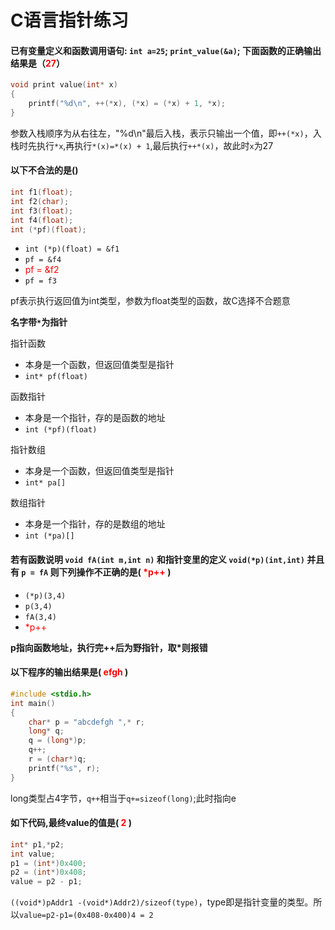 # C语言指针练习

#### 已有变量定义和函数调用语句: `int a=25`; `print_value(&a)`; 下面函数的正确输出结果是（<font color=red>27</font>）

```C
void print value(int* x)
{
	printf("%d\n", ++(*x), (*x) = (*x) + 1, *x);
}
```

参数入栈顺序为从右往左，"%d\n"最后入栈，表示只输出一个值，即`++(*x)`，入栈时先执行`*x`,再执行`*(x)=*(x) + 1`,最后执行`++*(x)`，故此时`x`为27

#### 以下不合法的是()

```C
int f1(float);
int f2(char);
int f3(float);
int f4(float);
int (*pf)(float);
```

- `int (*p)(float) = &f1`
- `pf = &f4`
- <font color=red>pf = &f2</font>
- `pf = f3`

pf表示执行返回值为int类型，参数为float类型的函数，故C选择不合题意

**名字带`*`为指针**

指针函数
- 本身是一个函数，但返回值类型是指针
- `int* pf(float)`

函数指针
- 本身是一个指针，存的是函数的地址
- `int (*pf)(float)`

指针数组
- 本身是一个函数，但返回值类型是指针
- `int* pa[]`

数组指针
- 本身是一个指针，存的是数组的地址
- `int (*pa)[]`

#### 若有函数说明 `void fA(int m,int n)` 和指针变里的定义 `void(*p)(int,int)` 并且有 `p = fA` 则下列操作不正确的是( <font color=red>*p++</font> )

- `(*p)(3,4)`
- `p(3,4)`
- `fA(3,4)`
- <font color=red>*p++</font>

**p指向函数地址，执行完++后为野指针，取*则报错**

#### 以下程序的输出结果是( <font color=red>efgh</font> )

```C
#include <stdio.h>
int main()
{
	char* p = "abcdefgh ",* r;
	long* q;
	q = (long*)p;
	q++;
	r = (char*)q;
	printf("%s", r);
}
```

long类型占4字节，`q++`相当于`q+=sizeof(long)`;此时指向e

#### 如下代码,最终value的值是( <font color=red>2</font> )

```C
int* p1,*p2;
int value;
p1 = (int*)0x400;
p2 = (int*)0x408;
value = p2 - p1;
```

`((void*)pAddr1 -(void*)Addr2)/sizeof(type)`，type即是指针变量的类型。所以`value=p2-p1=(0x408-0x400)4 = 2`

